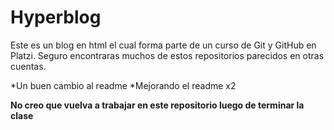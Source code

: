 # Hyperblog
Este es un blog en html el cual forma parte de un curso de Git y GitHub en Platzi. Seguro encontraras muchos de estos repositorios parecidos en otras cuentas.

*Un buen cambio al readme
*Mejorando el readme x2

**No creo que vuelva a trabajar en este repositorio luego de terminar la clase**
